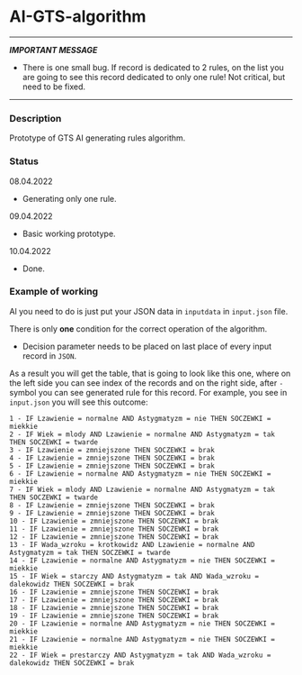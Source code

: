 # AI-GTS-algorithm
***
***IMPORTANT MESSAGE***

- There is one small bug. If record is dedicated to 2 rules, on the list you are going to see
this record dedicated to only one rule! Not critical, but need to be fixed.
***
### Description

Prototype of GTS AI generating rules algorithm.

### Status
08.04.2022

- Generating only one rule.

09.04.2022

- Basic working prototype.

10.04.2022

- Done.

### Example of working

Al you need to do is just put your JSON data in `inputdata` in `input.json` file.

There is only **one** condition for the correct operation of the algorithm.

- Decision parameter needs to be placed on last place of every input record in `JSON`.

As a result you will get the table, that is going to look like this one,
where on the left side you can see index of the records and on the right side, after `-` symbol
you can see generated rule for this record. For example, you see in `input.json` you will see
this outcome:

`1 - IF Lzawienie = normalne AND Astygmatyzm = nie THEN SOCZEWKI = miekkie`
\
`2 - IF Wiek = mlody AND Lzawienie = normalne AND Astygmatyzm = tak THEN SOCZEWKI = twarde`
\
`3 - IF Lzawienie = zmniejszone THEN SOCZEWKI = brak`
\
`4 - IF Lzawienie = zmniejszone THEN SOCZEWKI = brak`
\
`5 - IF Lzawienie = zmniejszone THEN SOCZEWKI = brak`
\
`6 - IF Lzawienie = normalne AND Astygmatyzm = nie THEN SOCZEWKI = miekkie`
\
`7 - IF Wiek = mlody AND Lzawienie = normalne AND Astygmatyzm = tak THEN SOCZEWKI = twarde`
\
`8 - IF Lzawienie = zmniejszone THEN SOCZEWKI = brak`
\
`9 - IF Lzawienie = zmniejszone THEN SOCZEWKI = brak`
\
`10 - IF Lzawienie = zmniejszone THEN SOCZEWKI = brak`
\
`11 - IF Lzawienie = zmniejszone THEN SOCZEWKI = brak`
\
`12 - IF Lzawienie = zmniejszone THEN SOCZEWKI = brak`
\
`13 - IF Wada_wzroku = krotkowidz AND Lzawienie = normalne AND Astygmatyzm = tak THEN SOCZEWKI = twarde`
\
`14 - IF Lzawienie = normalne AND Astygmatyzm = nie THEN SOCZEWKI = miekkie`
\
`15 - IF Wiek = starczy AND Astygmatyzm = tak AND Wada_wzroku = dalekowidz THEN SOCZEWKI = brak`
\
`16 - IF Lzawienie = zmniejszone THEN SOCZEWKI = brak`
\
`17 - IF Lzawienie = zmniejszone THEN SOCZEWKI = brak`
\
`18 - IF Lzawienie = zmniejszone THEN SOCZEWKI = brak`
\
`19 - IF Lzawienie = zmniejszone THEN SOCZEWKI = brak`
\
`20 - IF Lzawienie = normalne AND Astygmatyzm = nie THEN SOCZEWKI = miekkie`
\
`21 - IF Lzawienie = normalne AND Astygmatyzm = nie THEN SOCZEWKI = miekkie`
\
`22 - IF Wiek = prestarczy AND Astygmatyzm = tak AND Wada_wzroku = dalekowidz THEN SOCZEWKI = brak`


